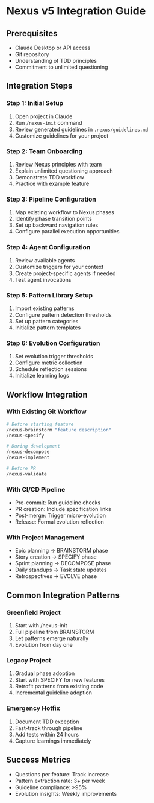 # Nexus v5 Integration Guide

## Prerequisites
- Claude Desktop or API access
- Git repository
- Understanding of TDD principles
- Commitment to unlimited questioning

## Integration Steps

### Step 1: Initial Setup
1. Open project in Claude
2. Run `/nexus-init` command
3. Review generated guidelines in `.nexus/guidelines.md`
4. Customize guidelines for your project

### Step 2: Team Onboarding
1. Review Nexus principles with team
2. Explain unlimited questioning approach
3. Demonstrate TDD workflow
4. Practice with example feature

### Step 3: Pipeline Configuration
1. Map existing workflow to Nexus phases
2. Identify phase transition points
3. Set up backward navigation rules
4. Configure parallel execution opportunities

### Step 4: Agent Configuration
1. Review available agents
2. Customize triggers for your context
3. Create project-specific agents if needed
4. Test agent invocations

### Step 5: Pattern Library Setup
1. Import existing patterns
2. Configure pattern detection thresholds
3. Set up pattern categories
4. Initialize pattern templates

### Step 6: Evolution Configuration
1. Set evolution trigger thresholds
2. Configure metric collection
3. Schedule reflection sessions
4. Initialize learning logs

## Workflow Integration

### With Existing Git Workflow
```bash
# Before starting feature
/nexus-brainstorm "feature description"
/nexus-specify

# During development
/nexus-decompose
/nexus-implement

# Before PR
/nexus-validate
```

### With CI/CD Pipeline
- Pre-commit: Run guideline checks
- PR creation: Include specification links
- Post-merge: Trigger micro-evolution
- Release: Formal evolution reflection

### With Project Management
- Epic planning → BRAINSTORM phase
- Story creation → SPECIFY phase
- Sprint planning → DECOMPOSE phase
- Daily standups → Task state updates
- Retrospectives → EVOLVE phase

## Common Integration Patterns

### Greenfield Project
1. Start with /nexus-init
2. Full pipeline from BRAINSTORM
3. Let patterns emerge naturally
4. Evolution from day one

### Legacy Project
1. Gradual phase adoption
2. Start with SPECIFY for new features
3. Retrofit patterns from existing code
4. Incremental guideline adoption

### Emergency Hotfix
1. Document TDD exception
2. Fast-track through pipeline
3. Add tests within 24 hours
4. Capture learnings immediately

## Success Metrics
- Questions per feature: Track increase
- Pattern extraction rate: 3+ per week
- Guideline compliance: >95%
- Evolution insights: Weekly improvements